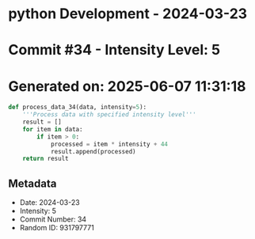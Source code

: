 ﻿# python Development - 2024-03-23
# Commit #34 - Intensity Level: 5
# Generated on: 2025-06-07 11:31:18
```python
def process_data_34(data, intensity=5):
    '''Process data with specified intensity level'''
    result = []
    for item in data:
        if item > 0:
            processed = item * intensity + 44
            result.append(processed)
    return result
```
## Metadata
- Date: 2024-03-23
- Intensity: 5
- Commit Number: 34
- Random ID: 931797771
